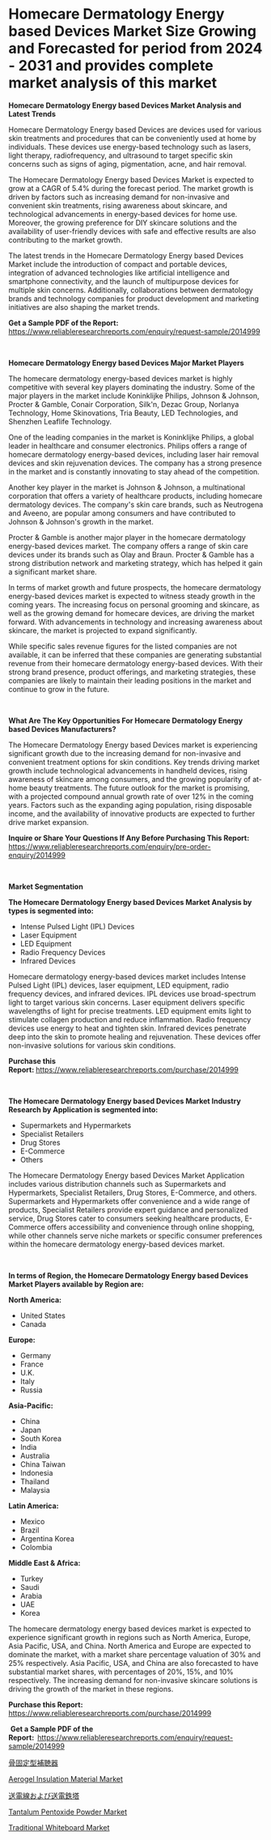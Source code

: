 <p><h1>Homecare Dermatology Energy based Devices Market Size Growing and Forecasted for period from 2024 - 2031 and provides complete market analysis of this market</h1></p><p><strong>Homecare Dermatology Energy based Devices Market Analysis and Latest Trends</strong></p>
<p><p>Homecare Dermatology Energy based Devices are devices used for various skin treatments and procedures that can be conveniently used at home by individuals. These devices use energy-based technology such as lasers, light therapy, radiofrequency, and ultrasound to target specific skin concerns such as signs of aging, pigmentation, acne, and hair removal.</p><p>The Homecare Dermatology Energy based Devices Market is expected to grow at a CAGR of 5.4% during the forecast period. The market growth is driven by factors such as increasing demand for non-invasive and convenient skin treatments, rising awareness about skincare, and technological advancements in energy-based devices for home use. Moreover, the growing preference for DIY skincare solutions and the availability of user-friendly devices with safe and effective results are also contributing to the market growth.</p><p>The latest trends in the Homecare Dermatology Energy based Devices Market include the introduction of compact and portable devices, integration of advanced technologies like artificial intelligence and smartphone connectivity, and the launch of multipurpose devices for multiple skin concerns. Additionally, collaborations between dermatology brands and technology companies for product development and marketing initiatives are also shaping the market trends.</p></p>
<p><strong>Get a Sample PDF of the Report:&nbsp;</strong> <a href="https://www.reliableresearchreports.com/enquiry/request-sample/2014999">https://www.reliableresearchreports.com/enquiry/request-sample/2014999</a></p>
<p>&nbsp;</p>
<p><strong>Homecare Dermatology Energy based Devices Major Market Players</strong></p>
<p><p>The homecare dermatology energy-based devices market is highly competitive with several key players dominating the industry. Some of the major players in the market include Koninklijke Philips, Johnson & Johnson, Procter & Gamble, Conair Corporation, Silk'n, Dezac Group, Norlanya Technology, Home Skinovations, Tria Beauty, LED Technologies, and Shenzhen Leaflife Technology.</p><p>One of the leading companies in the market is Koninklijke Philips, a global leader in healthcare and consumer electronics. Philips offers a range of homecare dermatology energy-based devices, including laser hair removal devices and skin rejuvenation devices. The company has a strong presence in the market and is constantly innovating to stay ahead of the competition.</p><p>Another key player in the market is Johnson & Johnson, a multinational corporation that offers a variety of healthcare products, including homecare dermatology devices. The company's skin care brands, such as Neutrogena and Aveeno, are popular among consumers and have contributed to Johnson & Johnson's growth in the market.</p><p>Procter & Gamble is another major player in the homecare dermatology energy-based devices market. The company offers a range of skin care devices under its brands such as Olay and Braun. Procter & Gamble has a strong distribution network and marketing strategy, which has helped it gain a significant market share.</p><p>In terms of market growth and future prospects, the homecare dermatology energy-based devices market is expected to witness steady growth in the coming years. The increasing focus on personal grooming and skincare, as well as the growing demand for homecare devices, are driving the market forward. With advancements in technology and increasing awareness about skincare, the market is projected to expand significantly.</p><p>While specific sales revenue figures for the listed companies are not available, it can be inferred that these companies are generating substantial revenue from their homecare dermatology energy-based devices. With their strong brand presence, product offerings, and marketing strategies, these companies are likely to maintain their leading positions in the market and continue to grow in the future.</p></p>
<p>&nbsp;</p>
<p><strong>What Are The Key Opportunities For Homecare Dermatology Energy based Devices Manufacturers?</strong></p>
<p><p>The Homecare Dermatology Energy based Devices market is experiencing significant growth due to the increasing demand for non-invasive and convenient treatment options for skin conditions. Key trends driving market growth include technological advancements in handheld devices, rising awareness of skincare among consumers, and the growing popularity of at-home beauty treatments. The future outlook for the market is promising, with a projected compound annual growth rate of over 12% in the coming years. Factors such as the expanding aging population, rising disposable income, and the availability of innovative products are expected to further drive market expansion.</p></p>
<p><strong>Inquire or Share Your Questions If Any Before Purchasing This Report:</strong> <a href="https://www.reliableresearchreports.com/enquiry/pre-order-enquiry/2014999">https://www.reliableresearchreports.com/enquiry/pre-order-enquiry/2014999</a></p>
<p>&nbsp;</p>
<p><strong>Market Segmentation</strong></p>
<p><strong>The Homecare Dermatology Energy based Devices Market Analysis by types is segmented into:</strong></p>
<p><ul><li>Intense Pulsed Light (IPL) Devices</li><li>Laser Equipment</li><li>LED Equipment</li><li>Radio Frequency Devices</li><li>Infrared Devices</li></ul></p>
<p><p>Homecare dermatology energy-based devices market includes Intense Pulsed Light (IPL) devices, laser equipment, LED equipment, radio frequency devices, and infrared devices. IPL devices use broad-spectrum light to target various skin concerns. Laser equipment delivers specific wavelengths of light for precise treatments. LED equipment emits light to stimulate collagen production and reduce inflammation. Radio frequency devices use energy to heat and tighten skin. Infrared devices penetrate deep into the skin to promote healing and rejuvenation. These devices offer non-invasive solutions for various skin conditions.</p></p>
<p><strong>Purchase this Report:&nbsp;</strong><a href="https://www.reliableresearchreports.com/purchase/2014999">https://www.reliableresearchreports.com/purchase/2014999</a></p>
<p>&nbsp;</p>
<p><strong>The Homecare Dermatology Energy based Devices Market Industry Research by Application is segmented into:</strong></p>
<p><ul><li>Supermarkets and Hypermarkets</li><li>Specialist Retailers</li><li>Drug Stores</li><li>E-Commerce</li><li>Others</li></ul></p>
<p><p>The Homecare Dermatology Energy based Devices Market Application includes various distribution channels such as Supermarkets and Hypermarkets, Specialist Retailers, Drug Stores, E-Commerce, and others. Supermarkets and Hypermarkets offer convenience and a wide range of products, Specialist Retailers provide expert guidance and personalized service, Drug Stores cater to consumers seeking healthcare products, E-Commerce offers accessibility and convenience through online shopping, while other channels serve niche markets or specific consumer preferences within the homecare dermatology energy-based devices market.</p></p>
<p>&nbsp;</p>
<p><strong>In terms of Region, the Homecare Dermatology Energy based Devices Market Players available by Region are:</strong></p>
<p>
    <p> <strong> North America: </strong>
        <ul>
            <li>United States</li>
            <li>Canada</li>
        </ul>
        </p> 
    <p> <strong> Europe: </strong>
        <ul>
            <li>Germany</li>
            <li>France</li>
            <li>U.K.</li>
            <li>Italy</li>
            <li>Russia</li>
        </ul>
        </p> 
    <p> <strong> Asia-Pacific: </strong>
        <ul>
            <li>China</li>
            <li>Japan</li>
            <li>South Korea</li>
            <li>India</li>
            <li>Australia</li>
            <li>China Taiwan</li>
            <li>Indonesia</li>
            <li>Thailand</li>
            <li>Malaysia</li>
        </ul>
        </p> 
    <p> <strong> Latin America: </strong>
        <ul>
            <li>Mexico</li>
            <li>Brazil</li>
            <li>Argentina Korea</li>
            <li>Colombia</li>
        </ul>
        </p> 
    <p> <strong> Middle East & Africa: </strong>
        <ul>
            <li>Turkey</li>
            <li>Saudi</li>
            <li>Arabia</li>
            <li>UAE</li>
            <li>Korea</li>
        </ul>
    </p>
    </p>
<p><p>The homecare dermatology energy based devices market is expected to experience significant growth in regions such as North America, Europe, Asia Pacific, USA, and China. North America and Europe are expected to dominate the market, with a market share percentage valuation of 30% and 25% respectively. Asia Pacific, USA, and China are also forecasted to have substantial market shares, with percentages of 20%, 15%, and 10% respectively. The increasing demand for non-invasive skincare solutions is driving the growth of the market in these regions.</p></p>
<p><strong>Purchase this Report: </strong><a href="https://www.reliableresearchreports.com/purchase/2014999">https://www.reliableresearchreports.com/purchase/2014999</a></p>
<p>&nbsp;<strong>Get a Sample PDF of the Report:&nbsp;&nbsp;</strong><a href="https://www.reliableresearchreports.com/enquiry/request-sample/2014999">https://www.reliableresearchreports.com/enquiry/request-sample/2014999</a></p>
<p><strong></strong></p>
<p><p><a href="https://medium.com/@fatimaklein1922/%E9%AA%A8%E4%BC%9D%E5%B0%8E%E8%A3%9C%E8%81%B4%E5%99%A8%E5%B8%82%E5%A0%B4%E3%81%AE%E5%B1%95%E6%9C%9B-%E7%94%A3%E6%A5%AD%E6%A6%82%E8%A6%81%E3%81%A8%E4%BA%88%E6%B8%AC-2024%E5%B9%B4%E3%81%8B%E3%82%892031%E5%B9%B4-d1248c21badf">骨固定型補聴器</a></p><p><a href="https://spotless-saver-8fd.notion.site/Aerogel-Insulation-Material-Market-Research-Report-Forecasted-for-Period-from-2024-2031-by-Market-d0640b4f20f04dd4a80139c191588e0d">Aerogel Insulation Material Market</a></p><p><a href="https://medium.com/@marthawweekle/%E9%9B%BB%E5%8A%9B%E4%BC%9D%E9%80%81%E7%B7%9A%E8%B7%AF%E3%81%8A%E3%82%88%E3%81%B3%E3%82%BF%E3%83%AF%E3%83%BC%E5%B8%82%E5%A0%B4-%E5%B8%82%E5%A0%B4cagr-%E5%B8%82%E5%A0%B4%E5%8B%95%E5%90%91-%E3%81%8A%E3%82%88%E3%81%B3%E6%88%90%E9%95%B7%E6%88%A6%E7%95%A5%E3%81%AB%E5%AF%BE%E3%81%99%E3%82%8B%E6%B4%9E%E5%AF%9F-f93dc35e1c23">送電線および送電鉄塔</a></p><p><a href="https://view.publitas.com/reportprime-1/tantalum-pentoxide-powder-market-size-2024-2031-global-industrial-analysis-key-geographical-regions-market-share-top-key-players-product-types-and-forecast-research-report/">Tantalum Pentoxide Powder Market</a></p><p><a href="https://view.publitas.com/reportprime-1/traditional-whiteboard-market-furnish-information-about-market-size-market-share-market-dynamics-and-projections-spanning-from-2024-to-2031/">Traditional Whiteboard Market</a></p></p>